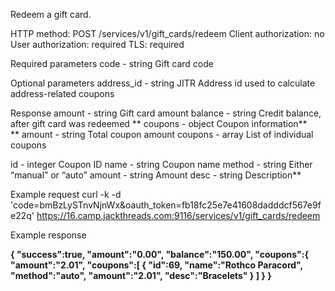 Redeem a gift card.

HTTP method: POST /services/v1/gift_cards/redeem
Client authorization: no
User authorization: required
TLS: required

Required parameters
 code  - string Gift card code

Optional parameters
 address_id  - string JITR Address id used to calculate address-related coupons

Response
 amount - string Gift card amount
 balance - string Credit balance, after gift card was redeemed
**        coupons - object Coupon information**        
**  amount - string Total coupon amount
  coupons - array List of individual coupons

id  - integer Coupon ID
name  - string Coupon name
method - string Either “manual” or “auto”
amount - string Amount
desc  - string Description**

Example request
        curl -k -d 'code=bmBzLySTnvNjnWx&oauth_token=fb18fc25e7e41608dadddcf567e9fe22q' https://16.camp.jackthreads.com:9116/services/v1/gift_cards/redeem

Example response
        
**{
   "success":true,
   "amount":"0.00",
   "balance":"150.00",
   "coupons":{
      "amount":"2.01",
      "coupons":[
         {
            "id":69,
            "name":"Rothco Paracord",
            "method":"auto",
            "amount":"2.01",
            "desc":"Bracelets"
         }
      ]
   }
}**